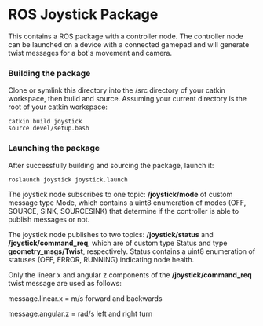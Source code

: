 # ROS Joystick Package

This contains a ROS package with a controller node. The controller node can be launched on a device with a connected gamepad and will generate twist messages for a bot's movement and camera.

### Building the package
Clone or symlink this directory into the /src directory of your catkin workspace, then build and source. Assuming your current directory is the root of your catkin workspace:
```
catkin build joystick
source devel/setup.bash
```

### Launching the package
After successfully building and sourcing the package, launch it:
```
roslaunch joystick joystick.launch
```

The joystick node subscribes to one topic: **/joystick/mode** of custom message type Mode, which contains a uint8 enumeration of modes (OFF, SOURCE, SINK, SOURCESINK) that determine if the controller is able to publish messages or not. 

The joystick node publishes to two topics: **/joystick/status** and **/joystick/command_req**, which are of custom type Status and type **geometry_msgs/Twist**, respectively. Status contains a uint8 enumeration of statuses (OFF, ERROR, RUNNING) indicating node health.

Only the linear x and angular z components of the **/joystick/command_req** twist message are used as follows:

message.linear.x = m/s forward and backwards

message.angular.z = rad/s left and right turn
